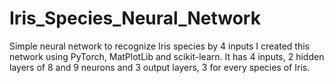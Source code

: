 # Iris_Species_Neural_Network
Simple neural network to recognize Iris species by 4 inputs
I created this network using PyTorch, MatPlotLib and scikit-learn. It has 4 inputs, 2 hidden layers of 8 and 9 neurons and 3 output layers, 3 for every species of Iris.

